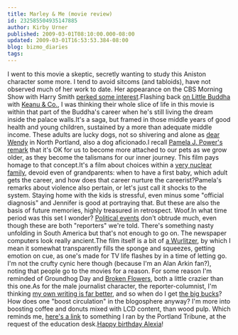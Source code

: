 ```yaml
---
title: Marley & Me (movie review)
id: 232585504935147885
author: Kirby Urner
published: 2009-03-01T08:10:00.000-08:00
updated: 2009-03-01T16:53:53.384-08:00
blog: bizmo_diaries
tags: 
---
```


I went to this movie a skeptic, secretly wanting to study this Aniston character some more. I tend to avoid sitcoms (and tabloids), have not observed much of her work to date.  Her appearance on the CBS Morning Show with Harry Smith [perked some interest](http://www.cbsnews.com/stories/2009/02/11/earlyshow/main4792630.shtml).Flashing back [on Little Buddha](http://worldgame.blogspot.com/2007/07/family-guy.html) with [Keanu & Co.](http://controlroom.blogspot.com/2009/02/day-earth-stood-still-movie-review.html), I was thinking their whole slice of life in this movie is within that part of the Buddha's career when he's still living the dream inside the palace walls.It's a saga, but framed in those middle years of good health and young children, sustained by a more than adequate middle income.  These adults are lucky dogs, not so shivering and alone as [dear Wendy](http://worldgame.blogspot.com/2008/11/wendy-and-lucy-movie-review.html) in North Portland, also a dog aficionado.I recall [Pamela J. Power's remark](http://worldgame.blogspot.com/2009/02/avp-again.html) that it's OK for us to become more attached to our pets as we grow older, as they become the talismans for our inner journey.  This film pays homage to that concept.It's a film about choices within a [very nuclear family](http://controlroom.blogspot.com/2008/04/erratum.html), devoid even of grandparents:  when to have a first baby, which adult gets the career, and how does that career nurture the careerist?Pamela's remarks about violence also pertain, or let's just call it shocks to the system.  Staying home with the kids is stressful, even minus some "official diagnosis" and Jennifer is good at portraying that.  But these are also the basis of future memories, highly treasured in retrospect.  Woof.In what time period was this set I wonder?  [Political events](http://controlroom.blogspot.com/2009/02/neverland-movie-review.html) don't obtrude much, even though these are both "reporters" we're told.  There's something nasty unfolding in South America but that's not enough to go on.  The newspaper computers look really ancient.The film itself is a bit of [a Wurlitzer](http://mybizmo.blogspot.com/2005/02/power-skating-with-ceo.html), by which I mean it somewhat transparently fills the sponge and squeezes, getting emotion on cue, as one's made for TV life flashes by in a time of letting go.  I'm not the crufty cynic here though (because I'm an Alan Arkin fan?), noting that people go to the movies for a reason.  For some reason I'm reminded of Groundhog Day and [Broken Flowers](http://worldgame.blogspot.com/2006/02/broken-flowers-movie-review.html), both a little crazier than this one.As for the male journalist character, the reporter-columnist, I'm thinking [my own writing is far better](http://coffeeshopsnet.blogspot.com/2009/02/more-inside-story.html), and so when do I get [the big bucks](http://worldgame.blogspot.com/2009/01/epiphany.html)?  How does one "boost circulation" in the blogosphere anyway? I'm more into boosting coffee and donuts mixed with LCD content, than wood pulp.  Which reminds me, [here's a link](http://worldgame.blogspot.com/2009/03/pps-has-friends-in-silicon-forest.html) to something I ran by the Portland Tribune, at the request of the education desk.[Happy birthday Alexia](http://www.flickr.com/photos/17157315@N00/3320971540/)!